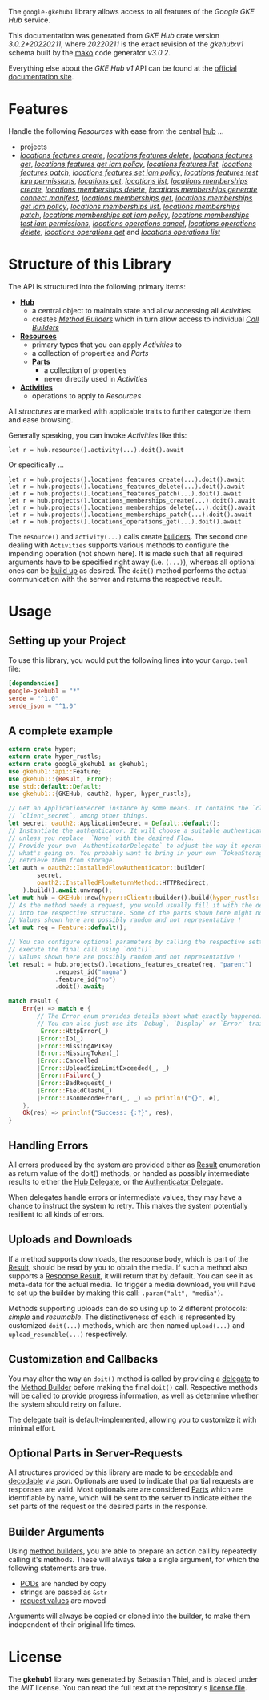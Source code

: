 <!---
DO NOT EDIT !
This file was generated automatically from 'src/mako/api/README.md.mako'
DO NOT EDIT !
-->
The `google-gkehub1` library allows access to all features of the *Google GKE Hub* service.

This documentation was generated from *GKE Hub* crate version *3.0.2+20220211*, where *20220211* is the exact revision of the *gkehub:v1* schema built by the [mako](http://www.makotemplates.org/) code generator *v3.0.2*.

Everything else about the *GKE Hub* *v1* API can be found at the
[official documentation site](https://cloud.google.com/anthos/multicluster-management/connect/registering-a-cluster).
# Features

Handle the following *Resources* with ease from the central [hub](https://docs.rs/google-gkehub1/3.0.2+20220211/google_gkehub1/GKEHub) ... 

* projects
 * [*locations features create*](https://docs.rs/google-gkehub1/3.0.2+20220211/google_gkehub1/api::ProjectLocationFeatureCreateCall), [*locations features delete*](https://docs.rs/google-gkehub1/3.0.2+20220211/google_gkehub1/api::ProjectLocationFeatureDeleteCall), [*locations features get*](https://docs.rs/google-gkehub1/3.0.2+20220211/google_gkehub1/api::ProjectLocationFeatureGetCall), [*locations features get iam policy*](https://docs.rs/google-gkehub1/3.0.2+20220211/google_gkehub1/api::ProjectLocationFeatureGetIamPolicyCall), [*locations features list*](https://docs.rs/google-gkehub1/3.0.2+20220211/google_gkehub1/api::ProjectLocationFeatureListCall), [*locations features patch*](https://docs.rs/google-gkehub1/3.0.2+20220211/google_gkehub1/api::ProjectLocationFeaturePatchCall), [*locations features set iam policy*](https://docs.rs/google-gkehub1/3.0.2+20220211/google_gkehub1/api::ProjectLocationFeatureSetIamPolicyCall), [*locations features test iam permissions*](https://docs.rs/google-gkehub1/3.0.2+20220211/google_gkehub1/api::ProjectLocationFeatureTestIamPermissionCall), [*locations get*](https://docs.rs/google-gkehub1/3.0.2+20220211/google_gkehub1/api::ProjectLocationGetCall), [*locations list*](https://docs.rs/google-gkehub1/3.0.2+20220211/google_gkehub1/api::ProjectLocationListCall), [*locations memberships create*](https://docs.rs/google-gkehub1/3.0.2+20220211/google_gkehub1/api::ProjectLocationMembershipCreateCall), [*locations memberships delete*](https://docs.rs/google-gkehub1/3.0.2+20220211/google_gkehub1/api::ProjectLocationMembershipDeleteCall), [*locations memberships generate connect manifest*](https://docs.rs/google-gkehub1/3.0.2+20220211/google_gkehub1/api::ProjectLocationMembershipGenerateConnectManifestCall), [*locations memberships get*](https://docs.rs/google-gkehub1/3.0.2+20220211/google_gkehub1/api::ProjectLocationMembershipGetCall), [*locations memberships get iam policy*](https://docs.rs/google-gkehub1/3.0.2+20220211/google_gkehub1/api::ProjectLocationMembershipGetIamPolicyCall), [*locations memberships list*](https://docs.rs/google-gkehub1/3.0.2+20220211/google_gkehub1/api::ProjectLocationMembershipListCall), [*locations memberships patch*](https://docs.rs/google-gkehub1/3.0.2+20220211/google_gkehub1/api::ProjectLocationMembershipPatchCall), [*locations memberships set iam policy*](https://docs.rs/google-gkehub1/3.0.2+20220211/google_gkehub1/api::ProjectLocationMembershipSetIamPolicyCall), [*locations memberships test iam permissions*](https://docs.rs/google-gkehub1/3.0.2+20220211/google_gkehub1/api::ProjectLocationMembershipTestIamPermissionCall), [*locations operations cancel*](https://docs.rs/google-gkehub1/3.0.2+20220211/google_gkehub1/api::ProjectLocationOperationCancelCall), [*locations operations delete*](https://docs.rs/google-gkehub1/3.0.2+20220211/google_gkehub1/api::ProjectLocationOperationDeleteCall), [*locations operations get*](https://docs.rs/google-gkehub1/3.0.2+20220211/google_gkehub1/api::ProjectLocationOperationGetCall) and [*locations operations list*](https://docs.rs/google-gkehub1/3.0.2+20220211/google_gkehub1/api::ProjectLocationOperationListCall)




# Structure of this Library

The API is structured into the following primary items:

* **[Hub](https://docs.rs/google-gkehub1/3.0.2+20220211/google_gkehub1/GKEHub)**
    * a central object to maintain state and allow accessing all *Activities*
    * creates [*Method Builders*](https://docs.rs/google-gkehub1/3.0.2+20220211/google_gkehub1/client::MethodsBuilder) which in turn
      allow access to individual [*Call Builders*](https://docs.rs/google-gkehub1/3.0.2+20220211/google_gkehub1/client::CallBuilder)
* **[Resources](https://docs.rs/google-gkehub1/3.0.2+20220211/google_gkehub1/client::Resource)**
    * primary types that you can apply *Activities* to
    * a collection of properties and *Parts*
    * **[Parts](https://docs.rs/google-gkehub1/3.0.2+20220211/google_gkehub1/client::Part)**
        * a collection of properties
        * never directly used in *Activities*
* **[Activities](https://docs.rs/google-gkehub1/3.0.2+20220211/google_gkehub1/client::CallBuilder)**
    * operations to apply to *Resources*

All *structures* are marked with applicable traits to further categorize them and ease browsing.

Generally speaking, you can invoke *Activities* like this:

```Rust,ignore
let r = hub.resource().activity(...).doit().await
```

Or specifically ...

```ignore
let r = hub.projects().locations_features_create(...).doit().await
let r = hub.projects().locations_features_delete(...).doit().await
let r = hub.projects().locations_features_patch(...).doit().await
let r = hub.projects().locations_memberships_create(...).doit().await
let r = hub.projects().locations_memberships_delete(...).doit().await
let r = hub.projects().locations_memberships_patch(...).doit().await
let r = hub.projects().locations_operations_get(...).doit().await
```

The `resource()` and `activity(...)` calls create [builders][builder-pattern]. The second one dealing with `Activities` 
supports various methods to configure the impending operation (not shown here). It is made such that all required arguments have to be 
specified right away (i.e. `(...)`), whereas all optional ones can be [build up][builder-pattern] as desired.
The `doit()` method performs the actual communication with the server and returns the respective result.

# Usage

## Setting up your Project

To use this library, you would put the following lines into your `Cargo.toml` file:

```toml
[dependencies]
google-gkehub1 = "*"
serde = "^1.0"
serde_json = "^1.0"
```

## A complete example

```Rust
extern crate hyper;
extern crate hyper_rustls;
extern crate google_gkehub1 as gkehub1;
use gkehub1::api::Feature;
use gkehub1::{Result, Error};
use std::default::Default;
use gkehub1::{GKEHub, oauth2, hyper, hyper_rustls};

// Get an ApplicationSecret instance by some means. It contains the `client_id` and 
// `client_secret`, among other things.
let secret: oauth2::ApplicationSecret = Default::default();
// Instantiate the authenticator. It will choose a suitable authentication flow for you, 
// unless you replace  `None` with the desired Flow.
// Provide your own `AuthenticatorDelegate` to adjust the way it operates and get feedback about 
// what's going on. You probably want to bring in your own `TokenStorage` to persist tokens and
// retrieve them from storage.
let auth = oauth2::InstalledFlowAuthenticator::builder(
        secret,
        oauth2::InstalledFlowReturnMethod::HTTPRedirect,
    ).build().await.unwrap();
let mut hub = GKEHub::new(hyper::Client::builder().build(hyper_rustls::HttpsConnector::with_native_roots().https_or_http().enable_http1().enable_http2().build()), auth);
// As the method needs a request, you would usually fill it with the desired information
// into the respective structure. Some of the parts shown here might not be applicable !
// Values shown here are possibly random and not representative !
let mut req = Feature::default();

// You can configure optional parameters by calling the respective setters at will, and
// execute the final call using `doit()`.
// Values shown here are possibly random and not representative !
let result = hub.projects().locations_features_create(req, "parent")
             .request_id("magna")
             .feature_id("no")
             .doit().await;

match result {
    Err(e) => match e {
        // The Error enum provides details about what exactly happened.
        // You can also just use its `Debug`, `Display` or `Error` traits
         Error::HttpError(_)
        |Error::Io(_)
        |Error::MissingAPIKey
        |Error::MissingToken(_)
        |Error::Cancelled
        |Error::UploadSizeLimitExceeded(_, _)
        |Error::Failure(_)
        |Error::BadRequest(_)
        |Error::FieldClash(_)
        |Error::JsonDecodeError(_, _) => println!("{}", e),
    },
    Ok(res) => println!("Success: {:?}", res),
}

```
## Handling Errors

All errors produced by the system are provided either as [Result](https://docs.rs/google-gkehub1/3.0.2+20220211/google_gkehub1/client::Result) enumeration as return value of
the doit() methods, or handed as possibly intermediate results to either the 
[Hub Delegate](https://docs.rs/google-gkehub1/3.0.2+20220211/google_gkehub1/client::Delegate), or the [Authenticator Delegate](https://docs.rs/yup-oauth2/*/yup_oauth2/trait.AuthenticatorDelegate.html).

When delegates handle errors or intermediate values, they may have a chance to instruct the system to retry. This 
makes the system potentially resilient to all kinds of errors.

## Uploads and Downloads
If a method supports downloads, the response body, which is part of the [Result](https://docs.rs/google-gkehub1/3.0.2+20220211/google_gkehub1/client::Result), should be
read by you to obtain the media.
If such a method also supports a [Response Result](https://docs.rs/google-gkehub1/3.0.2+20220211/google_gkehub1/client::ResponseResult), it will return that by default.
You can see it as meta-data for the actual media. To trigger a media download, you will have to set up the builder by making
this call: `.param("alt", "media")`.

Methods supporting uploads can do so using up to 2 different protocols: 
*simple* and *resumable*. The distinctiveness of each is represented by customized 
`doit(...)` methods, which are then named `upload(...)` and `upload_resumable(...)` respectively.

## Customization and Callbacks

You may alter the way an `doit()` method is called by providing a [delegate](https://docs.rs/google-gkehub1/3.0.2+20220211/google_gkehub1/client::Delegate) to the 
[Method Builder](https://docs.rs/google-gkehub1/3.0.2+20220211/google_gkehub1/client::CallBuilder) before making the final `doit()` call. 
Respective methods will be called to provide progress information, as well as determine whether the system should 
retry on failure.

The [delegate trait](https://docs.rs/google-gkehub1/3.0.2+20220211/google_gkehub1/client::Delegate) is default-implemented, allowing you to customize it with minimal effort.

## Optional Parts in Server-Requests

All structures provided by this library are made to be [encodable](https://docs.rs/google-gkehub1/3.0.2+20220211/google_gkehub1/client::RequestValue) and 
[decodable](https://docs.rs/google-gkehub1/3.0.2+20220211/google_gkehub1/client::ResponseResult) via *json*. Optionals are used to indicate that partial requests are responses 
are valid.
Most optionals are are considered [Parts](https://docs.rs/google-gkehub1/3.0.2+20220211/google_gkehub1/client::Part) which are identifiable by name, which will be sent to 
the server to indicate either the set parts of the request or the desired parts in the response.

## Builder Arguments

Using [method builders](https://docs.rs/google-gkehub1/3.0.2+20220211/google_gkehub1/client::CallBuilder), you are able to prepare an action call by repeatedly calling it's methods.
These will always take a single argument, for which the following statements are true.

* [PODs][wiki-pod] are handed by copy
* strings are passed as `&str`
* [request values](https://docs.rs/google-gkehub1/3.0.2+20220211/google_gkehub1/client::RequestValue) are moved

Arguments will always be copied or cloned into the builder, to make them independent of their original life times.

[wiki-pod]: http://en.wikipedia.org/wiki/Plain_old_data_structure
[builder-pattern]: http://en.wikipedia.org/wiki/Builder_pattern
[google-go-api]: https://github.com/google/google-api-go-client

# License
The **gkehub1** library was generated by Sebastian Thiel, and is placed 
under the *MIT* license.
You can read the full text at the repository's [license file][repo-license].

[repo-license]: https://github.com/Byron/google-apis-rsblob/main/LICENSE.md
